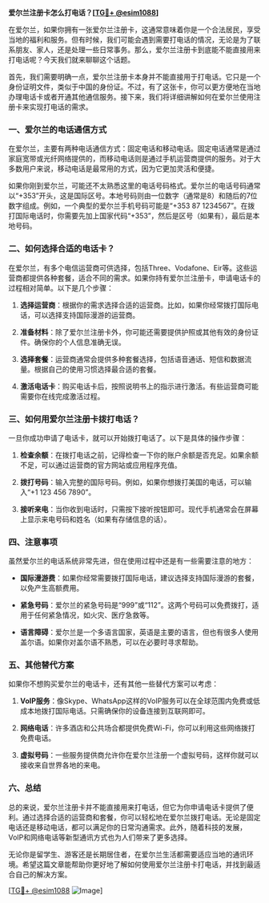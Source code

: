 **爱尔兰注册卡怎么打电话？[[TG💪+ @esim1088](https://t.me/s/esim1088)]**

在爱尔兰，如果你拥有一张爱尔兰注册卡，这通常意味着你是一个合法居民，享受当地的福利和服务。但有时候，我们可能会遇到需要打电话的情况，无论是为了联系朋友、家人，还是处理一些日常事务。那么，爱尔兰注册卡到底能不能直接用来打电话呢？今天我们就来聊聊这个话题。

首先，我们需要明确一点，爱尔兰注册卡本身并不能直接用于打电话。它只是一个身份证明文件，类似于中国的身份证。不过，有了这张卡，你可以更方便地在当地办理电话卡或者开通其他通信服务。接下来，我们将详细讲解如何在爱尔兰使用注册卡来实现打电话的需求。

### 一、爱尔兰的电话通信方式

在爱尔兰，主要有两种电话通信方式：固定电话和移动电话。固定电话通常是通过家庭宽带或光纤网络提供的，而移动电话则是通过手机运营商提供的服务。对于大多数用户来说，移动电话是最常用的方式，因为它更加灵活和便捷。

如果你刚到爱尔兰，可能还不太熟悉这里的电话号码格式。爱尔兰的电话号码通常以“+353”开头，这是国际区号。本地号码则由一位数字（通常是8）和随后的7位数字组成。例如，一个典型的爱尔兰手机号码可能是“+353 87 1234567”。在拨打国际电话时，你需要先加上国家代码“+353”，然后是区号（如果有），最后是本地号码。

### 二、如何选择合适的电话卡？

在爱尔兰，有多个电信运营商可供选择，包括Three、Vodafone、Eir等。这些运营商都提供各种套餐，适合不同的需求。如果你持有爱尔兰注册卡，申请电话卡的过程相对简单。以下是几个步骤：

1. **选择运营商**：根据你的需求选择合适的运营商。比如，如果你经常拨打国际电话，可以选择支持国际漫游的运营商。
   
2. **准备材料**：除了爱尔兰注册卡外，你可能还需要提供护照或其他有效的身份证件。确保你的个人信息准确无误。

3. **选择套餐**：运营商通常会提供多种套餐选择，包括语音通话、短信和数据流量。根据自己的使用习惯选择最合适的套餐。

4. **激活电话卡**：购买电话卡后，按照说明书上的指示进行激活。有些运营商可能需要你在线完成激活过程。

### 三、如何用爱尔兰注册卡拨打电话？

一旦你成功申请了电话卡，就可以开始拨打电话了。以下是具体的操作步骤：

1. **检查余额**：在拨打电话之前，记得检查一下你的账户余额是否充足。如果余额不足，可以通过运营商的官方网站或应用程序充值。

2. **拨打号码**：输入完整的国际号码。例如，如果你想拨打美国的电话，可以输入“+1 123 456 7890”。

3. **接听来电**：当你收到电话时，只需按下接听按钮即可。现代手机通常会在屏幕上显示来电号码和姓名（如果有存储信息的话）。

### 四、注意事项

虽然爱尔兰的电话系统非常先进，但在使用过程中还是有一些需要注意的地方：

- **国际漫游费**：如果你经常需要拨打国际电话，建议选择支持国际漫游的套餐，以免产生高额费用。
  
- **紧急号码**：爱尔兰的紧急号码是“999”或“112”。这两个号码可以免费拨打，适用于任何紧急情况，如火灾、医疗急救等。

- **语言障碍**：爱尔兰是一个多语言国家，英语是主要的语言，但也有很多人使用盖尔语。如果你对盖尔语不熟悉，可以在必要时寻求帮助。

### 五、其他替代方案

如果你不想购买爱尔兰的电话卡，还有其他一些替代方案可以考虑：

1. **VoIP服务**：像Skype、WhatsApp这样的VoIP服务可以在全球范围内免费或低成本地拨打国际电话。只需确保你的设备连接到互联网即可。

2. **网络电话**：许多酒店和公共场合都提供免费Wi-Fi，你可以利用这些网络拨打免费电话。

3. **虚拟号码**：一些服务提供商允许你在爱尔兰注册一个虚拟号码，这样你就可以接收来自世界各地的来电。

### 六、总结

总的来说，爱尔兰注册卡并不能直接用来打电话，但它为你申请电话卡提供了便利。通过选择合适的运营商和套餐，你可以轻松地在爱尔兰拨打电话。无论是固定电话还是移动电话，都可以满足你的日常沟通需求。此外，随着科技的发展，VoIP和网络电话等新型通讯方式也为人们带来了更多选择。

无论你是留学生、游客还是长期居住者，在爱尔兰生活都需要适应当地的通讯环境。希望这篇文章能帮助你更好地了解如何使用爱尔兰注册卡打电话，并找到最适合自己的解决方案。

[[TG💪+ @esim1088](https://t.me/s/esim1088) ![Image](https://i.postimg.cc/4NQfJmqS/Snipaste-2025-05-13-00-14-12.png)]